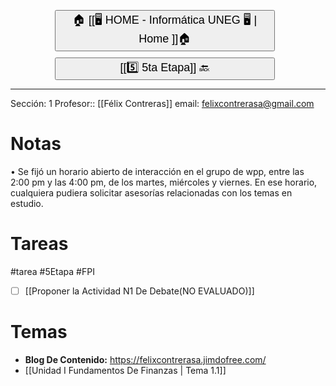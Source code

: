 
<button style="width:70%;  margin-left:14%; margin-bottom: 10px;"><p style="font-size:18px; margin: 0 10; "> 🏠 [[🖥️ HOME - Informática UNEG 🖥️ | Home ]]🏠 </p> </button>
<button style="width:70%;  margin-left:14%"><p style="font-size:18px; margin: 0 10; ">  [[5️⃣ 5ta Etapa]] 🔙 </p> </button>



---
Sección: 1
Profesor:: [[Félix Contreras]]
email: [felixcontrerasa@gmail.com](mailto:felixcontrerasa@gmail.com)

# Notas

• Se fijó un horario abierto de interacción en el grupo de wpp, entre las 2:00 pm y las 4:00 pm, de los martes, miércoles y viernes. En ese horario, cualquiera pudiera solicitar asesorías relacionadas con los temas en estudio.

# Tareas 
#tarea #5Etapa #FPI
- [ ] [[Proponer la Actividad N1 De Debate(NO EVALUADO)]] 

# Temas

- **Blog De Contenido:** https://felixcontrerasa.jimdofree.com/
- [[Unidad I Fundamentos De Finanzas | Tema 1.1]]
